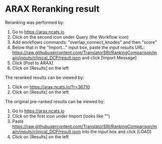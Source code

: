 # ARAX Reranking result

Reranking was performed by:
1) Go to https://arax.ncats.io
2) Click on the second icon under Query (the Workflow icon)
3) Add workflows commands: "overlap_connect_knodes" and then "score"
4) Below that in the "Import..." input box, paste the input results URL: https://raw.githubusercontent.com/TranslatorSRI/RankingComparison/main/inputs/clinical_DCP/result.json and click [Import Message]
5) Click [Post to ARAX]
6) Click on [Results] on the left

The reranked results can be viewed by:
1) Click on https://arax.ncats.io/?r=36710
2) Click on [Results] on the left

The original pre-ranked results can be viewed by:
1) Go to https://arax.ncats.io
2) Click on the first icon under Import (looks like "<id>")
3) Paste https://raw.githubusercontent.com/TranslatorSRI/RankingComparison/main/inputs/clinical_DCP/result.json into the input box and click [LOAD]
4) Click on [Results] on the left

